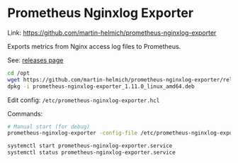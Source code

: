 # Prometheus Nginxlog Exporter

Link: https://github.com/martin-helmich/prometheus-nginxlog-exporter

Exports metrics from Nginx access log files to Prometheus.

See: [releases page](https://github.com/martin-helmich/prometheus-nginxlog-exporter/releases)

```bash
cd /opt
wget https://github.com/martin-helmich/prometheus-nginxlog-exporter/releases/download/v1.11.0/prometheus-nginxlog-exporter_1.11.0_linux_amd64.deb
dpkg -i prometheus-nginxlog-exporter_1.11.0_linux_amd64.deb
```
Edit config: `/etc/prometheus-nginxlog-exporter.hcl`

Commands:
```bash
# Manual start (for debug)
prometheus-nginxlog-exporter -config-file /etc/prometheus-nginxlog-exporter.hcl

systemctl start prometheus-nginxlog-exporter.service
systemctl status prometheus-nginxlog-exporter.service
```
